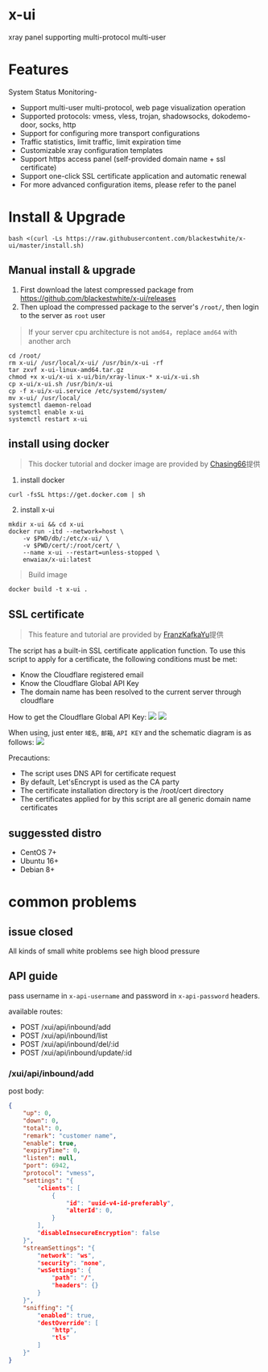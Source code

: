 # x-ui

xray panel supporting multi-protocol multi-user

# Features

System Status Monitoring- 
- Support multi-user multi-protocol, web page visualization operation
- Supported protocols: vmess, vless, trojan, shadowsocks, dokodemo-door, socks, http
- Support for configuring more transport configurations
- Traffic statistics, limit traffic, limit expiration time
- Customizable xray configuration templates
- Support https access panel (self-provided domain name + ssl certificate)
- Support one-click SSL certificate application and automatic renewal
- For more advanced configuration items, please refer to the panel

# Install & Upgrade

```
bash <(curl -Ls https://raw.githubusercontent.com/blackestwhite/x-ui/master/install.sh)
```

## Manual install & upgrade

1. First download the latest compressed package from https://github.com/blackestwhite/x-ui/releases
2. Then upload the compressed package to the server's `/root/`, then login to the server as `root` user

> If your server cpu architecture is not  `amd64`，replace `amd64` with another arch

```
cd /root/
rm x-ui/ /usr/local/x-ui/ /usr/bin/x-ui -rf
tar zxvf x-ui-linux-amd64.tar.gz
chmod +x x-ui/x-ui x-ui/bin/xray-linux-* x-ui/x-ui.sh
cp x-ui/x-ui.sh /usr/bin/x-ui
cp -f x-ui/x-ui.service /etc/systemd/system/
mv x-ui/ /usr/local/
systemctl daemon-reload
systemctl enable x-ui
systemctl restart x-ui
```

## install using docker

> This docker tutorial and docker image are provided by [Chasing66](https://github.com/Chasing66)提供

1. install docker

```shell
curl -fsSL https://get.docker.com | sh
```

2. install x-ui

```shell
mkdir x-ui && cd x-ui
docker run -itd --network=host \
    -v $PWD/db/:/etc/x-ui/ \
    -v $PWD/cert/:/root/cert/ \
    --name x-ui --restart=unless-stopped \
    enwaiax/x-ui:latest
```

> Build image

```shell
docker build -t x-ui .
```

## SSL certificate

> This feature and tutorial are provided by [FranzKafkaYu](https://github.com/FranzKafkaYu)提供

The script has a built-in SSL certificate application function. To use this script to apply for a certificate, the following conditions must be met:

- Know the Cloudflare registered email
- Know the Cloudflare Global API Key
- The domain name has been resolved to the current server through cloudflare

How to get the Cloudflare Global API Key:
    ![](media/bda84fbc2ede834deaba1c173a932223.png)
    ![](media/d13ffd6a73f938d1037d0708e31433bf.png)

When using, just enter `域名`, `邮箱`, `API KEY` and the schematic diagram is as follows:
        ![](media/2022-04-04_141259.png)

Precautions:

- The script uses DNS API for certificate request
- By default, Let'sEncrypt is used as the CA party
- The certificate installation directory is the /root/cert directory
- The certificates applied for by this script are all generic domain name certificates

## suggessted distro

- CentOS 7+
- Ubuntu 16+
- Debian 8+

# common problems

## issue closed

All kinds of small white problems see high blood pressure

## API guide

pass username in `x-api-username` and password in `x-api-password` headers.

available routes:
- POST /xui/api/inbound/add
- POST /xui/api/inbound/list
- POST /xui/api/inbound/del/:id
- POST /xui/api/inbound/update/:id

### /xui/api/inbound/add
post body:
```json
{
    "up": 0,
    "down": 0,
    "total": 0,
    "remark": "customer name",
    "enable": true,
    "expiryTime": 0,
    "listen": null,
    "port": 6942,
    "protocol": "vmess",
    "settings": "{
        "clients": [
            {
                "id": "uuid-v4-id-preferably",
                "alterId": 0,
            }
        ],
        "disableInsecureEncryption": false
    }",
    "streamSettings": "{
        "network": "ws",
        "security": "none",
        "wsSettings": {
            "path": "/",
            "headers": {}
        }
    }",
    "sniffing": "{
        "enabled": true,
        "destOverride": [
            "http",
            "tls"
        ]
    }"
}
```